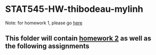 # STAT545-HW-thibodeau-mylinh
Note: for homework 1, please go [here](https://github.com/mylinhthibodeau/STAT545-hw01-thibodeau-mylinh)  

## This folder will contain [homework 2](https://github.com/mylinhthibodeau/STAT545-HW-thibodeau-mylinh/tree/master/stat545-hw2-thibodeau-mylinh) as well as the following assignments

